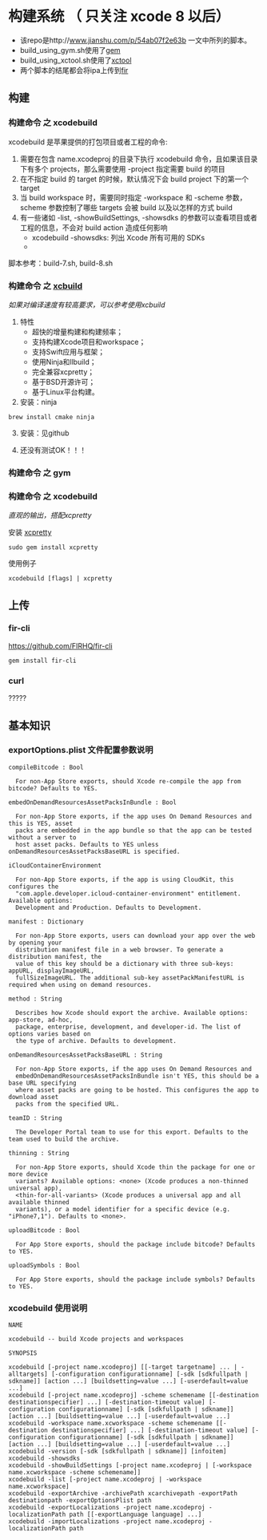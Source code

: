 # 构建系统 （ 只关注 xcode 8 以后）

* 该repo是http://www.jianshu.com/p/54ab07f2e63b 一文中所列的脚本。
* build_using_gym.sh使用了[gem](https://github.com/fastlane/fastlane)
* build_using_xctool.sh使用了[xctool](https://github.com/facebook/xctool)
* 两个脚本的结尾都会将ipa上传到[fir](https://github.com/FIRHQ/fir-cli)

## 构建

### 构建命令 之 xcodebuild

xcodebuild 是苹果提供的打包项目或者工程的命令:
1. 需要在包含 name.xcodeproj 的目录下执行 xcodebuild 命令，且如果该目录下有多个 projects，那么需要使用 -project 指定需要 build 的项目
2. 在不指定 build 的 target 的时候，默认情况下会 build project 下的第一个 target
3. 当 build workspace 时，需要同时指定 -workspace 和 -scheme 参数，scheme 参数控制了哪些 targets 会被 build 以及以怎样的方式 build
4. 有一些诸如 -list, -showBuildSettings, -showsdks 的参数可以查看项目或者工程的信息，不会对 build action 造成任何影响
	- xcodebuild -showsdks: 列出 Xcode 所有可用的 SDKs
	- 

脚本参考：build-7.sh, build-8.sh


### 构建命令 之 [xcbuild](https://github.com/facebook/xcbuild)

*如果对编译速度有较高要求，可以参考使用xcbuild*

1. 特性
	* 超快的增量构建和构建频率；
	* 支持构建Xcode项目和workspace；
	* 支持Swift应用与框架；
	* 使用Ninja和llbuild；
	* 完全兼容xcpretty；
	* 基于BSD开源许可；
	* 基于Linux平台构建。
2. 安装：ninja
```
brew install cmake ninja
```
3. 安装：见github

4. 还没有测试OK！！！


### 构建命令 之 gym


### 构建命令 之 xcodebuild

*直观的输出，搭配xcpretty*

安装 [xcpretty](https://github.com/supermarin/xcpretty)
```
sudo gem install xcpretty
```

使用例子
```
xcodebuild [flags] | xcpretty
```

## 上传

### fir-cli

https://github.com/FIRHQ/fir-cli

```
gem install fir-cli
```

### curl


?????


## 基本知识

### exportOptions.plist 文件配置参数说明

```
compileBitcode : Bool

  For non-App Store exports, should Xcode re-compile the app from bitcode? Defaults to YES.

embedOnDemandResourcesAssetPacksInBundle : Bool

  For non-App Store exports, if the app uses On Demand Resources and this is YES, asset   
  packs are embedded in the app bundle so that the app can be tested without a server to   
  host asset packs. Defaults to YES unless onDemandResourcesAssetPacksBaseURL is specified.

iCloudContainerEnvironment

  For non-App Store exports, if the app is using CloudKit, this configures the   
  "com.apple.developer.icloud-container-environment" entitlement. Available options:   
  Development and Production. Defaults to Development.

manifest : Dictionary

  For non-App Store exports, users can download your app over the web by opening your   
  distribution manifest file in a web browser. To generate a distribution manifest, the   
  value of this key should be a dictionary with three sub-keys: appURL, displayImageURL,   
  fullSizeImageURL. The additional sub-key assetPackManifestURL is required when using on demand resources.

method : String

  Describes how Xcode should export the archive. Available options: app-store, ad-hoc,   
  package, enterprise, development, and developer-id. The list of options varies based on   
  the type of archive. Defaults to development.

onDemandResourcesAssetPacksBaseURL : String

  For non-App Store exports, if the app uses On Demand Resources and   
  embedOnDemandResourcesAssetPacksInBundle isn't YES, this should be a base URL specifying   
  where asset packs are going to be hosted. This configures the app to download asset   
  packs from the specified URL.

teamID : String

  The Developer Portal team to use for this export. Defaults to the team used to build the archive.

thinning : String

  For non-App Store exports, should Xcode thin the package for one or more device   
  variants? Available options: <none> (Xcode produces a non-thinned universal app),   
  <thin-for-all-variants> (Xcode produces a universal app and all available thinned   
  variants), or a model identifier for a specific device (e.g. "iPhone7,1"). Defaults to <none>.

uploadBitcode : Bool

  For App Store exports, should the package include bitcode? Defaults to YES.

uploadSymbols : Bool

  For App Store exports, should the package include symbols? Defaults to YES.
```

### xcodebuild 使用说明

```
NAME

xcodebuild -- build Xcode projects and workspaces

SYNOPSIS

xcodebuild [-project name.xcodeproj] [[-target targetname] ... | -alltargets] [-configuration configurationname] [-sdk [sdkfullpath | sdkname]] [action ...] [buildsetting=value ...] [-userdefault=value ...]
xcodebuild [-project name.xcodeproj] -scheme schemename [[-destination destinationspecifier] ...] [-destination-timeout value] [-configuration configurationname] [-sdk [sdkfullpath | sdkname]] [action ...] [buildsetting=value ...] [-userdefault=value ...]
xcodebuild -workspace name.xcworkspace -scheme schemename [[-destination destinationspecifier] ...] [-destination-timeout value] [-configuration configurationname] [-sdk [sdkfullpath | sdkname]] [action ...] [buildsetting=value ...] [-userdefault=value ...]
xcodebuild -version [-sdk [sdkfullpath | sdkname]] [infoitem]
xcodebuild -showsdks
xcodebuild -showBuildSettings [-project name.xcodeproj | [-workspace name.xcworkspace -scheme schemename]]
xcodebuild -list [-project name.xcodeproj | -workspace name.xcworkspace]
xcodebuild -exportArchive -archivePath xcarchivepath -exportPath destinationpath -exportOptionsPlist path
xcodebuild -exportLocalizations -project name.xcodeproj -localizationPath path [[-exportLanguage language] ...]
xcodebuild -importLocalizations -project name.xcodeproj -localizationPath path
```